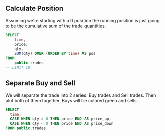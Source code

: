 
## Calculate Position
Assuming we're starting with a 0 position the running position is just going to be the cumulative sum of the trade quantities.

```sql
SELECT 
    time,
    price,
    qty,
    SUM(qty) OVER (ORDER BY time) AS pos
FROM 
    public.trades
-- LIMIT 10;
```

## Separate Buy and Sell
We will separate the trade into 2 series. Buy trades and Sell trades. Then plot both of them together. Buys will be colored green and sells.

```sql
SELECT
  time,
  CASE WHEN qty > 0 THEN price END AS price_up,
  CASE WHEN qty < 0 THEN price END AS price_down
FROM public.trades
```